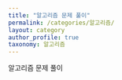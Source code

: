 ```yaml
---
title: "알고리즘 문제 풀이"
permalink: /categories/알고리즘/
layout: category
author_profile: true
taxonomy: 알고리즘
---
```


알고리즘 문제 풀이